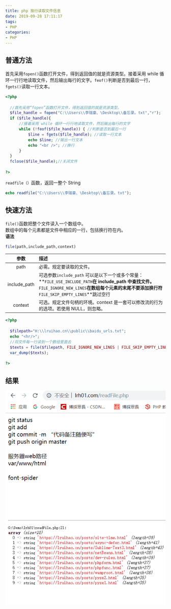 ```yaml
---
title: php 按行读取文件信息
date: 2019-09-28 17:11:17
tags:
- PHP
categories:
- PHP
---
```


## 普通方法
首先采用`fopen()`函数打开文件，得到返回值的就是资源类型。接着采用 while 循环一行行地读取文件，然后输出每行的文字。`feof()`判断是否到最后一行，`fgets()`读取一行文本。
<!--more-->
```php
<?php

  //首先采用“fopen”函数打开文件，得到返回值的就是资源类型。
  $file_handle = fopen("C:\\Users\\李瑞豪、\Desktop\\备忘录。txt","r");
  if ($file_handle){
      //接着采用 while 循环一行行地读取文件，然后输出每行的文字
      while (!feof($file_handle)) { //判断是否到最后一行
          $line = fgets($file_handle); //读取一行文本
          echo $line; //输出一行文本
          echo "<br />"; //换行
      }
  }
  fclose($file_handle);//关闭文件

?>
```
`readfile（）`函数，返回一整个 String
```php
echo readfile("C:\\Users\\李瑞豪、\Desktop\\备忘录。txt");
```

## 快速方法
`file()`函数把整个文件读入一个数组中。  
数组中的每个元素都是文件中相应的一行，包括换行符在内。  
**语法**
```php
file(path,include_path,context) 
```
|参数|描述|
|:-:|:--|
|path|必需。规定要读取的文件。|
|include_path|可选参数`include_path` 可以是以下一个或多个常量：<br/>**`FILE_USE_INCLUDE_PATH`**在 include_path 中查找文件。<br/>**`FILE_IGNORE_NEW_LINES`**在数组每个元素的末尾不要添加换行符<br/>**`FILE_SKIP_EMPTY_LINES`**跳过空行|
|context|可选。规定文件句柄的环境。context 是一套可以修改流的行为的选项。若使用 NULL，则忽略。|

```php
<?php

  $filepath="H:\\lruihao.cn\\public\\baidu_urls.txt";
  echo "<hr/>";
  //将文件每一行读到一个数组里面去
  $texts = file($filepath, FILE_IGNORE_NEW_LINES | FILE_SKIP_EMPTY_LINES);
  var_dump($texts);

?>
```

## 结果
![读取文件结果](images/readFile.png)